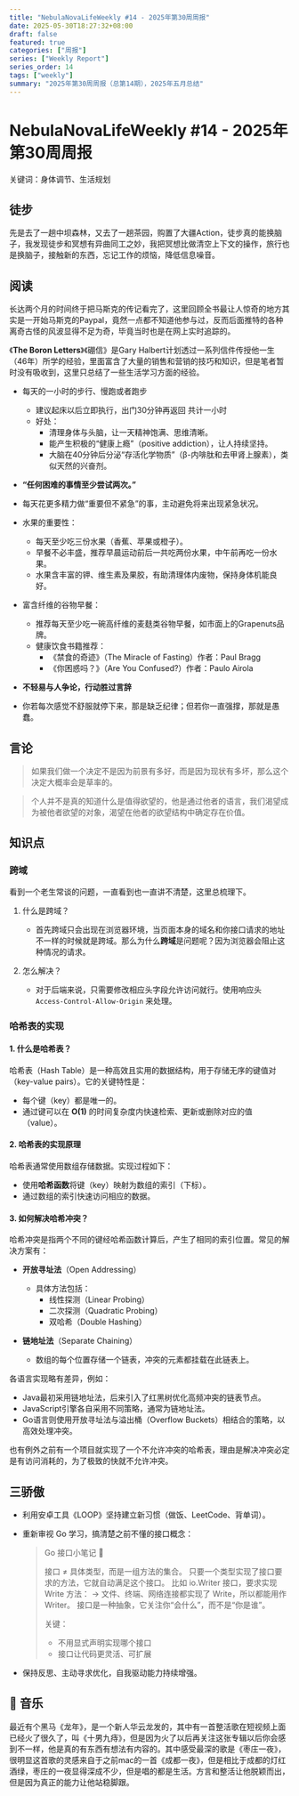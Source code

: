 ```yaml
---
title: "NebulaNovaLifeWeekly #14 - 2025年第30周周报"
date: 2025-05-30T18:27:32+08:00
draft: false
featured: true
categories: ["周报"]
series: ["Weekly Report"]
series_order: 14
tags: ["weekly"]
summary: "2025年第30周周报（总第14期），2025年五月总结"
---
```


# NebulaNovaLifeWeekly #14 - 2025年第30周周报

关键词：身体调节、生活规划

## 徒步

先是去了一趟中坝森林，又去了一趟茶园，购置了大疆Action，徒步真的能换脑子，我发现徒步和冥想有异曲同工之妙，我把冥想比做清空上下文的操作，旅行也是换脑子，接触新的东西，忘记工作的烦恼，降低信息噪音。

## 阅读

长达两个月的时间终于把马斯克的传记看完了，这里回顾全书最让人惊奇的地方其实是一开始马斯克的Paypal，竟然一点都不知道他参与过，反而后面推特的各种离奇古怪的风波显得不足为奇，毕竟当时也是在网上实时追踪的。

《**The Boron Letters**》《硼信》是Gary Halbert计划透过一系列信件传授他一生（46年）所学的经验，里面富含了大量的销售和营销的技巧和知识，但是笔者暂时没有吸收到，这里只总结了一些生活学习方面的经验。

- 每天的一小时的步行、慢跑或者跑步
  - 建议起床以后立即执行，出门30分钟再返回 共计一小时
  - 好处：
    - 清理身体与头脑，让一天精神饱满、思维清晰。
    - 能产生积极的“健康上瘾”（positive addiction），让人持续坚持。
    - 大脑在40分钟后分泌“存活化学物质”（β-内啡肽和去甲肾上腺素），类似天然的兴奋剂。

- **“任何困难的事情至少尝试两次。”**

- 每天花更多精力做“重要但不紧急”的事，主动避免将来出现紧急状况。

- 水果的重要性：
  - 每天至少吃三份水果（香蕉、苹果或橙子）。
  - 早餐不必丰盛，推荐早晨运动前后一共吃两份水果，中午前再吃一份水果。
  - 水果含丰富的钾、维生素及果胶，有助清理体内废物，保持身体机能良好。

- 富含纤维的谷物早餐：
  - 推荐每天至少吃一碗高纤维的麦麸类谷物早餐，如市面上的Grapenuts品牌。
  - 健康饮食书籍推荐：
    - 《禁食的奇迹》（The Miracle of Fasting）作者：Paul Bragg
    - 《你困惑吗？》（Are You Confused?）作者：Paulo Airola

- **不轻易与人争论，行动胜过言辞**

- 你若每次感觉不舒服就停下来，那是缺乏纪律；但若你一直强撑，那就是愚蠢。

## 言论

> 如果我们做一个决定不是因为前景有多好，而是因为现状有多坏，那么这个决定大概率会是草率的。

> 个人并不是真的知道什么是值得欲望的，他是通过他者的语言，我们渴望成为被他者欲望的对象，渴望在他者的欲望结构中确定存在价值。

## 知识点

### 跨域

看到一个老生常谈的问题，一直看到也一直讲不清楚，这里总梳理下。

1. 什么是跨域？
   - 首先跨域只会出现在浏览器环境，当页面本身的域名和你接口请求的地址不一样的时候就是跨域。那么为什么**跨域**是问题呢？因为浏览器会阻止这种情况的请求。

2. 怎么解决？
   - 对于后端来说，只需要修改相应头字段允许访问就行。使用响应头 `Access-Control-Allow-Origin` 来处理。

### 哈希表的实现

#### 1. 什么是哈希表？

哈希表（Hash Table）是一种高效且实用的数据结构，用于存储无序的键值对（key-value pairs）。它的关键特性是：

- 每个键（key）都是唯一的。
- 通过键可以在 **O(1)** 的时间复杂度内快速检索、更新或删除对应的值（value）。

#### 2. 哈希表的实现原理

哈希表通常使用数组存储数据。实现过程如下：

- 使用**哈希函数**将键（key）映射为数组的索引（下标）。
- 通过数组的索引快速访问相应的数据。

#### 3. 如何解决哈希冲突？

哈希冲突是指两个不同的键经哈希函数计算后，产生了相同的索引位置。常见的解决方案有：

- **开放寻址法**（Open Addressing）
  - 具体方法包括：
    - 线性探测（Linear Probing）
    - 二次探测（Quadratic Probing）
    - 双哈希（Double Hashing）

- **链地址法**（Separate Chaining）
  - 数组的每个位置存储一个链表，冲突的元素都挂载在此链表上。

各语言实现略有差异，例如：

- Java最初采用链地址法，后来引入了红黑树优化高频冲突的链表节点。
- JavaScript引擎各自采用不同策略，通常为链地址法。
- Go语言则使用开放寻址法与溢出桶（Overflow Buckets）相结合的策略，以高效处理冲突。

也有例外之前有一个项目就实现了一个不允许冲突的哈希表，理由是解决冲突必定是有访问消耗的，为了极致的快就不允许冲突。

## 三骄傲

- 利用安卓工具《LOOP》坚持建立新习惯（做饭、LeetCode、背单词）。

- 重新审视 Go 学习，搞清楚之前不懂的接口概念：

  > Go 接口小笔记 📝
  >
  > 接口 ≠ 具体类型，而是一组方法的集合。
  > 只要一个类型实现了接口要求的方法，它就自动满足这个接口。
  > 比如 io.Writer 接口，要求实现 Write 方法：
  > → 文件、终端、网络连接都实现了 Write，所以都能用作 Writer。
  > 接口是一种抽象，它关注你“会什么”，而不是“你是谁”。
  >
  > 关键：
  >
  > - 不用显式声明实现哪个接口
  > - 接口让代码更灵活、可扩展

- 保持反思、主动寻求优化，自我驱动能力持续增强。

## 🎵 音乐

最近有个黑马《龙年》，是一个新人华云龙发的，其中有一首整活歌在短视频上面已经火了很久了，叫《十男九痔》，但是因为火了以后再关注这张专辑以后你会感到不一样，他是真的有东西有想法有内容的。其中感受最深的歌是《枣庄一夜》，很明显这首歌的灵感来自于之前mac的一首《成都一夜》，但是相比于成都的灯红酒绿，枣庄的一夜显得深成不少，但是唱的都是生活。方言和整活让他脱颖而出，但是因为真正的能力让他站稳脚跟。
